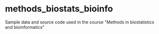 # methods_biostats_bioinfo
Sample data and source code used in the course "Methods in biostatistics and bioinformatics"
